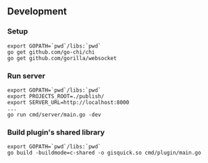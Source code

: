 ## Development

### Setup
```
export GOPATH=`pwd`/libs:`pwd`
go get github.com/go-chi/chi
go get github.com/gorilla/websocket
```

### Run server
```
export GOPATH=`pwd`/libs:`pwd`
export PROJECTS_ROOT=./publish/
export SERVER_URL=http://localhost:8000
...
go run cmd/server/main.go -dev
```

### Build plugin's shared library
```
export GOPATH=`pwd`/libs:`pwd`
go build -buildmode=c-shared -o gisquick.so cmd/plugin/main.go
```
